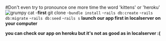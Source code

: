 
#Don't even try to pronounce one more time the word 'kittens' or 'heroku'
![grumpy cat](https://i.etsystatic.com/15090621/r/il/e84a5d/1480712183/il_570xN.1480712183_cce7.jpg)
-**first** git clone
-`bundle install`
-`rails db:create`
-`rails db:migrate`
-`rails db:seed`
-`rails s`
**launch our app first in localserver on your computer**

**you can check our app on heroku but it's not as good as in localserver :(**
